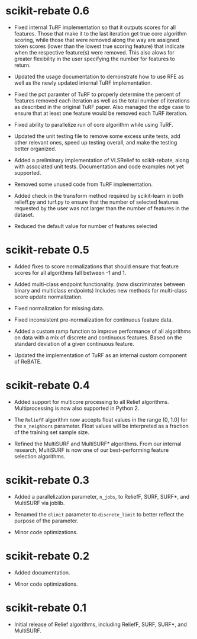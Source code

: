 # scikit-rebate 0.6

* Fixed internal TuRF implementation so that it outputs scores for all features. Those that make it to the last iteration get true core algorithm scoring, while those that were removed along the way are assigned token scores (lower than the lowest true scoring feature) that indicate when the respective feature(s) were removed. This also alows for greater flexibility in the user specifying the number for features to return. 

* Updated the usage documentation to demonstrate how to use RFE as well as the newly updated internal TuRF implementation. 

* Fixed the pct paramter of TuRF to properly determine the percent of features removed each iteration as well as the total number of iterations as described in the original TuRF paper.  Also managed the edge case to ensure that at least one feature would be removed each TuRF iteration. 

* Fixed ability to parallelize run of core algorithm while using TuRF.

* Updated the unit testing file to remove some excess unite tests, add other relevant ones, speed up testing overall, and make the testing better organized. 

* Added a preliminary implementation of VLSRelief to scikit-rebate, along with associated unit tests. Documentation and code examples not yet supported. 

* Removed some unused code from TuRF implementation.

* Added check in the transform method required by scikit-learn in both relieff.py and turf.py to ensure that the number of selected features requested by the user was not larger than the number of features in the dataset. 

* Reduced the default value for number of features selected

# scikit-rebate 0.5

* Added fixes to score normalizations that should ensure that feature scores for all algorithms fall between -1 and 1. 

* Added multi-class endpoint functionality. (now discriminates between binary and multiclass endpoints) Includes new methods for multi-class score update normalization.

* Fixed normalization for missing data.

* Fixed inconsistent pre-normalization for continuous feature data. 

* Added a custom ramp function to improve performance of all algorithms on data with a mix of discrete and continuous features.  Based on the standard deviation of a given continuous feature. 

* Updated the implementation of TuRF as an internal custom component of ReBATE.

# scikit-rebate 0.4

* Added support for multicore processing to all Relief algorithms. Multiprocessing is now also supported in Python 2.

* The `ReliefF` algorithm now accepts float values in the range (0, 1.0] for the `n_neighbors` parameter. Float values will be interpreted as a fraction of the training set sample size.

* Refined the MultiSURF and MultiSURF* algorithms. From our internal research, MultiSURF is now one of our best-performing feature selection algorithms.

# scikit-rebate 0.3

* Added a parallelization parameter, `n_jobs`, to ReliefF, SURF, SURF*, and MultiSURF via joblib.

* Renamed the `dlimit` parameter to `discrete_limit` to better reflect the purpose of the parameter.

* Minor code optimizations.

# scikit-rebate 0.2

* Added documentation.

* Minor code optimizations.

# scikit-rebate 0.1

* Initial release of Relief algorithms, including ReliefF, SURF, SURF*, and MultiSURF.
